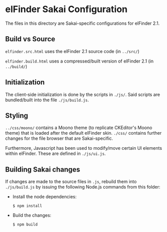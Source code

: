 # elFinder Sakai Configuration
The files in this directory are Sakai-specific configurations for elFinder 2.1.

## Build vs Source
`elfinder.src.html` uses the elFinder 2.1 source code (in `../src/`)

`elfinder.build.html` uses a compressed/built version of elFinder 2.1 (in
`../build/`)

## Initialization
The client-side initialization is done by the scripts in `./js/`.
Said scripts are bundled/built into the file `./js/build.js`.

## Styling
`../css/moono/` contains a Moono theme (to replicate CKEditor's Moono theme) that
is loaded after the default elFinder skin. `./css/` contains further changes
for the file browser that are Sakai-specific.

Furthermore, Javascript has been used to modify/move certain UI elements within
elFinder. These are defined in `./js/ui.js`.

## Building Sakai changes
If changes are made to the source files in `.js`, rebuild them into `./js/build.js`
by issuing the following Node.js commands from this folder:

* Install the node dependencies:
    ```
    $ npm install
    ```

* Build the changes:
    ```
    $ npm build
    ```
